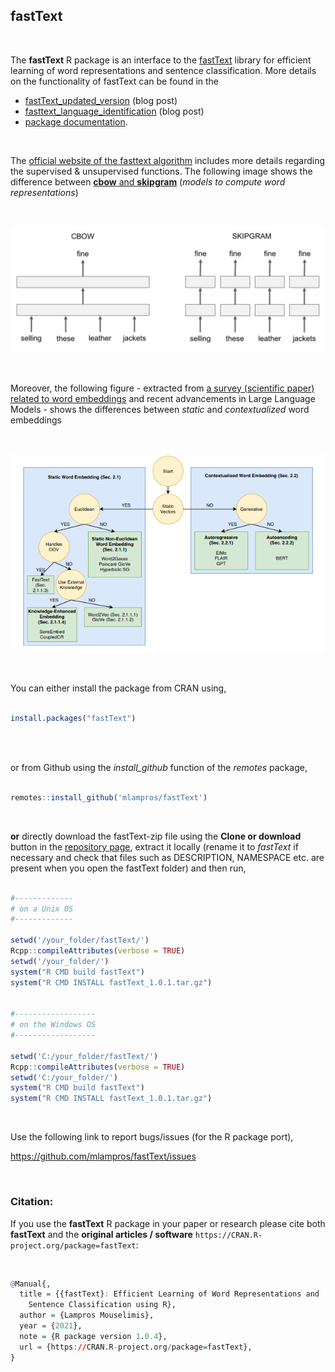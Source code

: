 
## fastText

<br>

The **fastText** R package is an interface to the
[fastText](https://github.com/facebookresearch/fastText) library for
efficient learning of word representations and sentence classification.
More details on the functionality of fastText can be found in the

- [fastText_updated_version](http://mlampros.github.io/2019/04/11/fastText_updated_version/)
  (blog post)
- [fasttext_language_identification](http://mlampros.github.io/2021/05/14/fasttext_language_identification/)
  (blog post)
- [package
  documentation](https://mlampros.github.io/fastText/reference/index.html).

<br>

The [official website of the fasttext algorithm](https://fasttext.cc/)
includes more details regarding the supervised & unsupervised functions.
The following image shows the difference between [**cbow** and
**skipgram**](https://fasttext.cc/docs/en/unsupervised-tutorial.html#advanced-readers-skipgram-versus-cbow)
(*models to compute word representations*)

<br>

![](./man/figures/skipgram_vs_cbow.png)

<br>

Moreover, the following figure - extracted from [a survey (scientific
paper) related to word
embeddings](https://hal.science/hal-03148517/document) and recent
advancements in Large Language Models - shows the differences between
*static* and *contextualized* word embeddings

<br>

![](./man/figures/static_contextualised_word_embeddings.png)

<br>

You can either install the package from CRAN using,

``` r

install.packages("fastText")
 
```

<br>

or from Github using the *install_github* function of the *remotes*
package,

``` r

remotes::install_github('mlampros/fastText')

```

<br>

**or** directly download the fastText-zip file using the **Clone or
download** button in the [repository
page](https://github.com/mlampros/fastText), extract it locally (rename
it to *fastText* if necessary and check that files such as DESCRIPTION,
NAMESPACE etc. are present when you open the fastText folder) and then
run,

``` r

#-------------
# on a Unix OS
#-------------

setwd('/your_folder/fastText/')
Rcpp::compileAttributes(verbose = TRUE)
setwd('/your_folder/')
system("R CMD build fastText")
system("R CMD INSTALL fastText_1.0.1.tar.gz")


#------------------
# on the Windows OS  
#------------------

setwd('C:/your_folder/fastText/')
Rcpp::compileAttributes(verbose = TRUE)
setwd('C:/your_folder/')
system("R CMD build fastText")
system("R CMD INSTALL fastText_1.0.1.tar.gz")
```

<br>

Use the following link to report bugs/issues (for the R package port),
<br>

<https://github.com/mlampros/fastText/issues>

<br>

### **Citation:**

If you use the **fastText** R package in your paper or research please
cite both **fastText** and the **original articles / software**
`https://CRAN.R-project.org/package=fastText`:

<br>

``` r
@Manual{,
  title = {{fastText}: Efficient Learning of Word Representations and
    Sentence Classification using R},
  author = {Lampros Mouselimis},
  year = {2021},
  note = {R package version 1.0.4},
  url = {https://CRAN.R-project.org/package=fastText},
}
```

<br>
